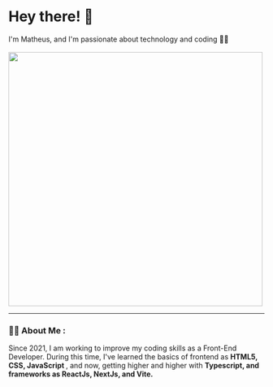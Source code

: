 <div id="header" align="left" >
  <div>
    <h1> Hey there! 🖖 </h1>
    <span>I'm Matheus, and I'm passionate about technology and coding 🧑‍💻</span>
  </div>

  <br>
  
  <img src="https://cdn.dribbble.com/users/416610/screenshots/4801105/coding_desk_flat_vector_ui_ux_design_illustration_motion_animation_gif2.gif" width="500">

  ---

### :man_technologist: About Me :
  <p>
    Since 2021, I am working to improve my coding skills as a Front-End Developer. During this time, I've learned the basics of frontend as <strong> HTML5, CSS, JavaScript </strong>, and now, getting higher and 
    higher with <strong> Typescript, and frameworks as ReactJs, NextJs, and Vite. </strong>
  </p>
</div>
